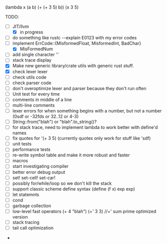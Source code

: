 

(lambda x (a b) (+ (+ 3 5) b))
(x 3 5)

TODO:
- [ ] JIT/llvm
   - [x] in progress
- [ ] do something like rustc --explain E0123 with my error codes
- [ ] implement ErrCode::{MisformedFloat, MisformedInt, BadChar}
   - [x] MisFormedNum
- [ ] add single character ''
- [ ] stack trace display
- [x] Make new generic library/crate utils with generic rust stuff.
- [x] check lexer lexer
- [ ] check utils code
- [ ] check parser code
- [ ] don't overoptimize lexer and parser because they don't run often
- [ ] Unit test for every time
- [ ] comments in middle of a line
- [ ] multi-line comments
- [ ] lexer errors for when something begins with a number, but not a number (0sdf or -32fds or 32..12 or 4-3)
- [ ] String::from("blah") or "blah".to_string()?
- [ ] for stack trace, need to implement lambda to work better with define'd names
- [ ] fix quotes for '(+ 3 5) (currently quotes only work for stuff like 'sdf)
- [ ] unit tests
- [ ] performance tests
- [ ] re-write symbol table and make it more robust and faster
- [ ] macros
- [ ] start investigating compiler
- [ ] better error debug output
- [ ] set! set-cell! set-car!
- [ ] possibly for/while/loop so we don't kill the stack
- [ ] support classic scheme define syntax (define (f x) exp exp)
- [ ] let statemnts
- [ ] cond
- [ ] garbage collection
- [ ] low-level fast operators (+ 4 "blah") (+' 3 3) //+' sum prime optimized version
- [ ] stack tracing
- [ ] tail call optimization
-
